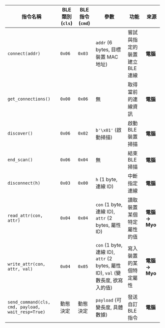 | 指令名稱                                              | BLE 類別 (`cls`) | BLE 指令 (`cmd`) | 參數                                                                  | 功能                | 來源           |
| ------------------------------------------------- | -------------- | -------------- | ------------------------------------------------------------------- | ----------------- | ------------ |
| `connect(addr)`                                   | `0x06`         | `0x03`         | `addr` (6 bytes, 目標裝置 MAC 地址)                                       | 嘗試與指定的裝置建立 BLE 連線 | **電腦**       |
| `get_connections()`                               | `0x00`         | `0x06`         | 無                                                                   | 取得當前的連線資訊         | **電腦**       |
| `discover()`                                      | `0x06`         | `0x02`         | `b'\x01'` (啟動掃描)                                                    | 啟動 BLE 裝置掃描       | **電腦**       |
| `end_scan()`                                      | `0x06`         | `0x04`         | 無                                                                   | 結束 BLE 掃描         | **電腦**       |
| `disconnect(h)`                                   | `0x03`         | `0x00`         | `h` (1 byte, 連線 ID)                                                 | 中斷指定連線            | **電腦**       |
| `read_attr(con, attr)`                            | `0x04`         | `0x04`         | `con` (1 byte, 連線 ID), `attr` (2 bytes, 屬性 ID)                      | 讀取裝置某個特定屬性的值      | **電腦 → Myo** |
| `write_attr(con, attr, val)`                      | `0x04`         | `0x05`         | `con` (1 byte, 連線 ID), `attr` (2 bytes, 屬性 ID), `val` (變數長度, 欲寫入的值) | 寫入裝置的某個特定屬性       | **電腦 → Myo** |
| `send_command(cls, cmd, payload, wait_resp=True)` | 動態決定           | 動態決定           | `payload` (可變長度, 具體數據)                                              | 發送自訂 BLE 指令       | **電腦**       |
